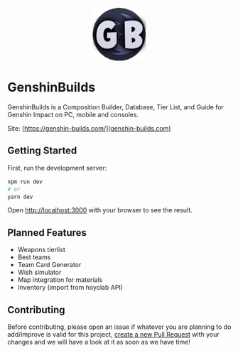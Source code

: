 <p align="center">
  <img height="120px" src="public/icon.png">
</p>

# GenshinBuilds

GenshinBuilds is a Composition Builder, Database, Tier List, and Guide for Genshin Impact on PC, mobile and consoles.

Site: [https://genshin-builds.com/](genshin-builds.com)

## Getting Started

First, run the development server:

```bash
npm run dev
# or
yarn dev
```

Open [http://localhost:3000](http://localhost:3000) with your browser to see the result.

## Planned Features

- Weapons tierlist
- Best teams
- Team Card Generator
- Wish simulator
- Map integration for materials
- Inventory (import from hoyolab API)

## Contributing

Before contributing, please open an issue if whatever you are planning to do add/improve is valid for this project, [create a new Pull Request](https://github.com/dvaJi/genshin-builds/pulls) with your changes and we will have a look at it as soon as we have time!
